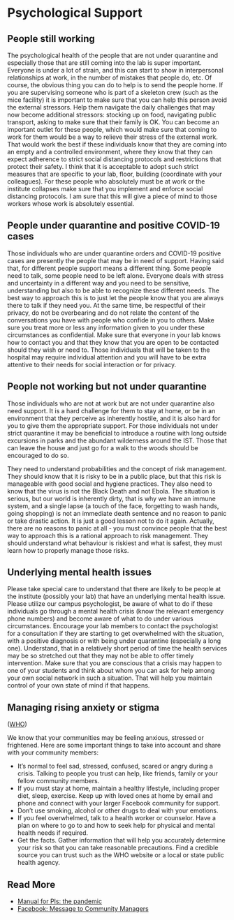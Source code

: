 # Psychological Support

## People still working

The psychological health of the people that are not under quarantine and especially those that are still coming into the lab is super important. Everyone is under a lot of strain, and this can start to show in interpersonal relationships at work, in the number of mistakes that people do, etc. Of course, the obvious thing you can do to help is to send the people home. If you are supervising someone who is part of a skeleton crew \(such as the mice facility\) it is important to make sure that you can help this person avoid the external stressors. Help them navigate the daily challenges that may now become additional stressors: stocking up on food, navigating public transport, asking to make sure that their family is OK. You can become an important outlet for these people, which would make sure that coming to work for them would be a way to relieve their stress of the external work. That would work the best if these individuals know that they are coming into an empty and a controlled environment, where they know that they can expect adherence to strict social distancing protocols and restrictions that protect their safety. I think that it is acceptable to adopt such strict measures that are specific to your lab, floor, building \(coordinate with your colleagues\). For these people who absolutely must be at work or the institute collapses make sure that you implement and enforce social distancing protocols. I am sure that this will give a piece of mind to those workers whose work is absolutely essential.

## People under quarantine and positive COVID-19 cases

Those individuals who are under quarantine orders and COVID-19 positive cases are presently the people that may be in need of support. Having said that, for different people support means a different thing. Some people need to talk, some people need to be left alone. Everyone deals with stress and uncertainty in a different way and you need to be sensitive, understanding but also to be able to recognize these different needs. The best way to approach this is to just let the people know that you are always there to talk if they need you. At the same time, be respectful of their privacy, do not be overbearing and do not relate the content of the conversations you have with people who confide in you to others. Make sure you treat more or less any information given to you under these circumstances as confidential. Make sure that everyone in your lab knows how to contact you and that they know that you are open to be contacted should they wish or need to. Those individuals that will be taken to the hospital may require individual attention and you will have to be extra attentive to their needs for social interaction or for privacy.

## People not working but not under quarantine

Those individuals who are not at work but are not under quarantine also need support. It is a hard challenge for them to stay at home, or be in an environment that they perceive as inherently hostile, and it is also hard for you to give them the appropriate support. For those individuals not under strict quarantine it may be beneficial to introduce a routine with long outside excursions in parks and the abundant wilderness around the IST. Those that can leave the house and just go for a walk to the woods should be encouraged to do so.

They need to understand probabilities and the concept of risk management. They should know that it is risky to be in a public place, but that this risk is manageable with good social and hygiene practices. They also need to know that the virus is not the Black Death and not Ebola. The situation is serious, but our world is inherently dirty, that is why we have an immune system, and a single lapse \(a touch of the face, forgetting to wash hands, going shopping\) is not an immediate death sentence and no reason to panic or take drastic action. It is just a good lesson not to do it again. Actually, there are no reasons to panic at all - you must convince people that the best way to approach this is a rational approach to risk management. They should understand what behaviour is riskiest and what is safest, they must learn how to properly manage those risks.

## Underlying mental health issues

Please take special care to understand that there are likely to be people at the institute \(possibly your lab\) that have an underlying mental health issue. Please utilize our campus psychologist, be aware of what to do if these individuals go through a mental health crisis \(know the relevant emergency phone numbers\) and become aware of what to do under various circumstances. Encourage your lab members to contact the psychologist for a consultation if they are starting to get overwhelmed with the situation, with a positive diagnosis or with being under quarantine \(especially a long one\). Understand, that in a relatively short period of time the health services may be so stretched out that they may not be able to offer timely intervention. Make sure that you are conscious that a crisis may happen to one of your students and think about whom you can ask for help among your own social network in such a situation. That will help you maintain control of your own state of mind if that happens.

## **Managing rising anxiety or stigma**

\([WHO](https://l.facebook.com/l.php?u=https%3A%2F%2Fwww.epi-win.com%2Fall-resources%2Fcoping-with-stress-during-the-covid-19-outbreak%3Ffbclid%3DIwAR3tvREa9NOt0zWswh9aReawfbRsrpiXje0y7oRMx4ZlNySRD-da3ScO-88&h=AT18BAEPPLZXNlZYuUjLJ1ov1kIzGUXEe86errkHI7Guv-tP9yiUOhaALDhQwx3wQdfT1kp_7F_k3gPMVSUx2fXHY6QD-uFNX8RhVBBffLuyiVqQ8Ny5S-tw_NcYnjd8ZFTR1hX0)\)

We know that your communities may be feeling anxious, stressed or frightened. Here are some important things to take into account and share with your community members:

* It’s normal to feel sad, stressed, confused, scared or angry during a crisis. Talking to people you trust can help, like friends, family or your fellow community members.
* If you must stay at home, maintain a healthy lifestyle, including proper diet, sleep, exercise. Keep up with loved ones at home by email and phone and connect with your larger Facebook community for support.
* Don’t use smoking, alcohol or other drugs to deal with your emotions.
* If you feel overwhelmed, talk to a health worker or counselor. Have a plan on where to go to and how to seek help for physical and mental health needs if required.
* Get the facts. Gather information that will help you accurately determine your risk so that you can take reasonable precautions. Find a credible source you can trust such as the WHO website or a local or state public health agency.

## Read More

* [Manual for PIs: the pandemic](https://docs.google.com/document/d/1X9QS8CCJ_oVxIaX_ChOzlrgfz_CY2xGipwgSFhyVfME/mobilebasic?usp=gmail_thread)
* [Facebook: Message to Community Managers](https://www.facebook.com/community/whats-new/communities-health-information-coronavirus/)

